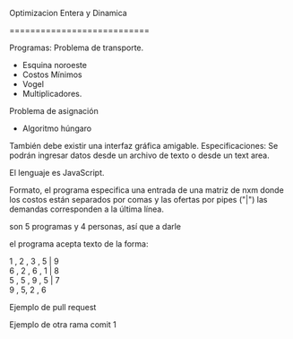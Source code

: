 Optimizacion Entera y Dinamica

===========================

Programas: 
Problema de transporte.
- Esquina noroeste
- Costos Mínimos
- Vogel
- Multiplicadores.

Problema de asignación
- Algoritmo húngaro 

También debe existir una interfaz gráfica amigable.
Especificaciones:
Se podrán ingresar datos desde un archivo de texto o desde un text area.

El lenguaje es JavaScript.

Formato, el programa especifica una entrada de una matriz de nxm
donde los costos están separados por comas y las ofertas por pipes ("|")
las demandas corresponden a la última línea.

son 5 programas y 4 personas, así que a darle


el programa acepta texto de la forma:

1 , 2 , 3 , 5 | 9<br>
6 , 2 , 6 , 1 | 8<br>
5 , 5 , 9 , 5 | 7<br>
9 , 5, 2 , 6

Ejemplo de pull request

Ejemplo de otra rama comit 1
